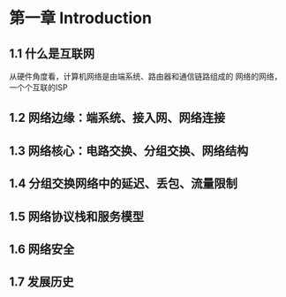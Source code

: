 # 第一章 Introduction
## 1.1 什么是互联网
从硬件角度看，计算机网络是由端系统、路由器和通信链路组成的
网络的网络，一个个互联的ISP
## 1.2 网络边缘：端系统、接入网、网络连接
## 1.3 网络核心：电路交换、分组交换、网络结构
## 1.4 分组交换网络中的延迟、丢包、流量限制
## 1.5 网络协议栈和服务模型
## 1.6 网络安全
## 1.7 发展历史

